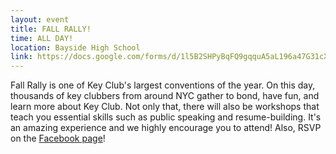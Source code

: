 ```yaml
---
layout: event
title: FALL RALLY!
time: ALL DAY!
location: Bayside High School
link: https://docs.google.com/forms/d/1l5B2SHPyBqFQ9gqquA5aL196a47G31cXkmDe5JYQW9Q/viewform
---
```

Fall Rally is one of Key Club's largest conventions of the year. On this day, thousands of key clubbers from around NYC gather to bond, have fun, and learn more about Key Club. Not only that, there will also be workshops that teach you essential skills such as public speaking and resume-building. It's an amazing experience and we highly encourage you to attend! Also, RSVP on the [Facebook page](https://www.facebook.com/events/588801154500330/)!
